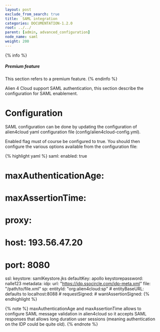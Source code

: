 ```yaml
---
layout: post
exclude_from_search: true
title:  SAML integration
categories: DOCUMENTATION-1.2.0
root: ../../
parent: [admin, advanced_configuration]
node_name: saml
weight: 200
---
```


{% info %}
<h5>Premium feature</h5>
This section refers to a premium feature.
{% endinfo %}

Alien 4 Cloud support SAML authentication, this section describe the configuration for SAML enablement.

# Configuration

SAML configuration can be done by updating the configuration of alien4cloud yaml configuration file (config/alien4cloud-config.yml).

Enabled flag must of course be configured to true. You should then configure the various options available from the configuration file:

{% highlight yaml %}
saml:
  enabled: true
#  maxAuthenticationAge:
#  maxAssertionTime:
#  proxy:
#    host: 193.56.47.20
#    port: 8080
  ssl:
    keystore: samlKeystore.jks
    defaultKey: apollo
    keystorepassword: nalle123
  metadata:
    idp:
      url: "https://idp.ssocircle.com/idp-meta.xml"
      file: "/path/to/file.xml"
    sp:
      entityId: "org:alien4cloud:sp"
      # entityBaseURL: defaults to localhost:8088
      # requestSigned:
      # wantAssertionSigned:
{% endhighlight %}

{% note %}
maxAuthenticationAge and maxAssertionTime allows to configure SAML message validation in alien4cloud so it accepts SAML responses that allows long duration user sessions (meaning authentication on the IDP could be quite old).
{% endnote %}
